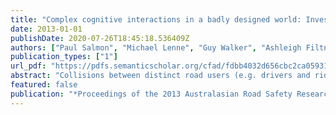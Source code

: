 ```yaml
---
title: "Complex cognitive interactions in a badly designed world: Investigating the underlying causes of collisions between distinct road users"
date: 2013-01-01
publishDate: 2020-07-26T18:45:18.536409Z
authors: ["Paul Salmon", "Michael Lenne", "Guy Walker", "Ashleigh Filtness"]
publication_types: ["1"]
url_pdf: "https://pdfs.semanticscholar.org/cfad/fdbb4032d656cbc2ca0593143871b4594d8e.pdf?_ga=2.152672121.1179124554.1595875173-1751917851.1595707851"
abstract: "Collisions between distinct road users (e.g. drivers and riders, drivers and cyclists) make a substantial contribution to the road trauma burden. Although evidence suggests different road users interpret the same road situations contrarily, it is not clear how their situation awareness differs, nor is it clear which differences might lead to conflicts. This article presents the findings from an on-road study which was conducted to examine driver, cyclist and motorcyclist situation awareness in different road environments. The findings suggest that drivers, motorcyclists, and cyclists develop markedly different situational understandings even when operating in the same road environments. Examination of these differences indicate that they are likely to be compatible along arterial roads, shopping strips and at roundabouts, but that they may create conflicts between the different road users at intersections. The key role of road design in supporting compatible situation awareness and behaviour across different road users is discussed"
featured: false
publication: "*Proceedings of the 2013 Australasian Road Safety Research, Policing and Education Conference:*"
---
```


